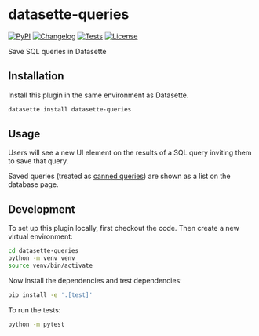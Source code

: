 # datasette-queries

[![PyPI](https://img.shields.io/pypi/v/datasette-queries.svg)](https://pypi.org/project/datasette-queries/)
[![Changelog](https://img.shields.io/github/v/release/datasette/datasette-queries?include_prereleases&label=changelog)](https://github.com/datasette/datasette-queries/releases)
[![Tests](https://github.com/datasette/datasette-queries/actions/workflows/test.yml/badge.svg)](https://github.com/datasette/datasette-queries/actions/workflows/test.yml)
[![License](https://img.shields.io/badge/license-Apache%202.0-blue.svg)](https://github.com/datasette/datasette-queries/blob/main/LICENSE)

Save SQL queries in Datasette

## Installation

Install this plugin in the same environment as Datasette.
```bash
datasette install datasette-queries
```
## Usage

Users will see a new UI element on the results of a SQL query inviting them to save that query.

Saved queries (treated as [canned queries](https://docs.datasette.io/en/stable/sql_queries.html#canned-queries)) are shown as a list on the database page.

## Development

To set up this plugin locally, first checkout the code. Then create a new virtual environment:
```bash
cd datasette-queries
python -m venv venv
source venv/bin/activate
```
Now install the dependencies and test dependencies:
```bash
pip install -e '.[test]'
```
To run the tests:
```bash
python -m pytest
```

